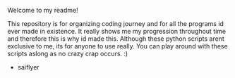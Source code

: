 Welcome to my readme!

This repository is for organizing coding journey and for all the programs id ever made in existence. It really shows me my progression throughout time
 and therefore this is why id made this. Although these python scripts arent exclusive to me, its for anyone to use really. You can play around with these
 scripts aslong as no crazy crap occurs. :)

- saiflyer

